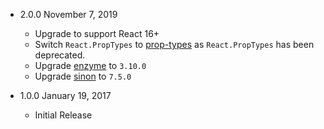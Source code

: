 * 2.0.0 November 7, 2019
  - Upgrade to support React 16+
  - Switch `React.PropTypes` to [prop-types](https://github.com/facebook/prop-types) as `React.PropTypes` has been deprecated.
  - Upgrade [enzyme](https://github.com/airbnb/enzyme) to `3.10.0`
  - Upgrade [sinon](https://github.com/sinonjs/sinon) to `7.5.0`

* 1.0.0 January 19, 2017
  - Initial Release
